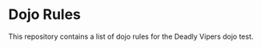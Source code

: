 Dojo Rules
==========

This repository contains a list of dojo rules for the Deadly Vipers dojo test.

